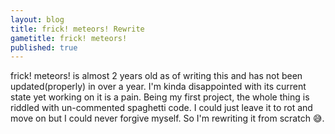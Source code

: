 ```yaml
---
layout: blog
title: frick! meteors! Rewrite
gametitle: frick! meteors!
published: true
---
```


frick! meteors! is almost 2 years old as of writing this and has not been updated(properly) in over a year. I'm kinda disappointed with its current state yet working on it is a pain. Being my first project, the whole thing is riddled with un-commented spaghetti code. I could just leave it to rot and move on but I could never forgive myself. So I'm rewriting it from scratch 😅. 
